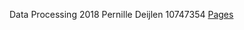 Data Processing 2018 Pernille Deijlen 10747354
[Pages](https://pernilledeijlen.github.io/DataProcessing/)